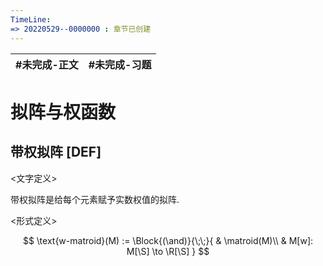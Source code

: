 ```yaml
---
TimeLine: 
=> 20220529--0000000 : 章节已创建
---
```

| #未完成-正文 | #未完成-习题 |
| ------------ | ------------ |

# 拟阵与权函数


## 带权拟阵 [DEF]

\<文字定义\>

带权拟阵是给每个元素赋予实数权值的拟阵. 

\<形式定义\>

$$
\text{w-matroid}(M) := 
\Block{(\and)}{\;\;}{
    & \matroid(M)\\
    & M[w]: M[\S] \to \R[\S]
}
$$

